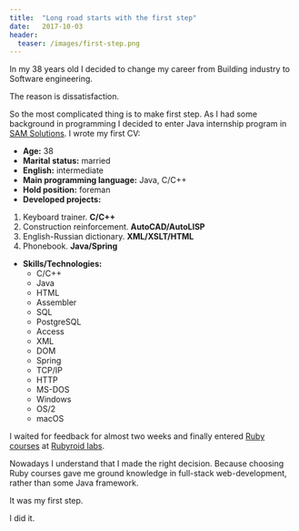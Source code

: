 ```yaml
---
title:  "Long road starts with the first step"
date:   2017-10-03
header:
  teaser: /images/first-step.png
---
```


In my 38 years old I decided to change my career from Building industry to Software engineering.

The reason is dissatisfaction.

So the most complicated thing is to make first step.
As I had some background in programming I decided to enter Java internship program in [SAM Solutions][SAM].
I wrote my first CV:

- **Age:** 38
- **Marital status:** married
- **English:** intermediate
- **Main programming language:** Java, C/C++
- **Hold position:** foreman
- **Developed projects:**
1. Keyboard trainer. **C/C++**
2. Construction reinforcement. **AutoCAD/AutoLISP**
3. English-Russian dictionary. **XML/XSLT/HTML**
4. Phonebook. **Java/Spring**
- **Skills/Technologies:**
  - C/C++
  - Java
  - HTML
  - Assembler
  - SQL
  - PostgreSQL
  - Access
  - XML
  - DOM
  - Spring
  - TCP/IP
  - HTTP
  - MS-DOS
  - Windows
  - OS/2
  - macOS

I waited for feedback for almost two weeks and finally entered [Ruby courses][Courses] at [Rubyroid labs][Rubyroid].

Nowadays I understand that I made the right decision.
Because choosing Ruby courses gave me ground knowledge in full-stack web-development, rather than some Java framework.

It was my first step.

I did it.

[SAM]: https://sam-solutions.by
[Rubyroid]: https://rubyroidlabs.com
[Courses]: https://rubyroidlabs.com/ror_courses
